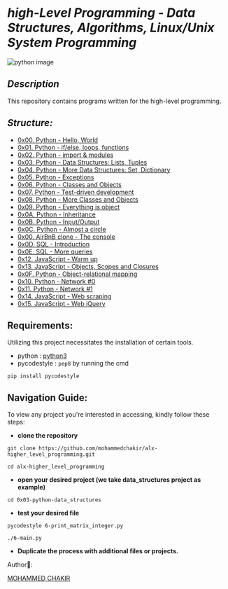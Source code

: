 # *high-Level Programming - Data Structures, Algorithms, Linux/Unix System Programming*

![python image](https://www.analyticsinsight.net/wp-content/uploads/2020/06/Python1.png)

## *Description*
This repository contains programs written for the high-level programming.

## *Structure:*

- [0x00. Python - Hello, World](0x00-python-hello_world)
- [0x01. Python - if/else, loops, functions](0x01-python-if_else_loops_functions)
- [0x02. Python - import & modules](0x02-python-import_modules)
- [0x03. Python - Data Structures: Lists, Tuples](0x03-python-data_structures)
- [0x04. Python - More Data Structures: Set, Dictionary](0x04-python-more_data_structures)
- [0x05. Python - Exceptions](0x05-python-exceptions)
- [0x06. Python - Classes and Objects](0x06-python-classes)
- [0x07. Python - Test-driven development](0x07-python-test_driven_development)
- [0x08. Python - More Classes and Objects](0x08-python-more_classes)
- [0x09. Python - Everything is object](0x09-python-everything_is_object)
- [0x0A. Python - Inheritance](0x0A-python-inheritance)
- [0x0B. Python - Input/Output](0x0B-python-input_output)
- [0x0C. Python - Almost a circle](0x0C-python-almost_a_circle)
- [0x00. AirBnB clone - The console](https://github.com/mohammedchakir/AirBnB_clone)
- [0x0D. SQL - Introduction](0x0D-SQL_introduction)
- [0x0E. SQL - More queries](0x0E-SQL_more_queries)
- [0x12. JavaScript - Warm up](0x12-javascript-warm_up)
- [0x13. JavaScript - Objects, Scopes and Closures](0x13-javascript_objects_scopes_closures)
- [0x0F. Python - Object-relational mapping](0x0F-python-object_relational_mapping)
- [0x10. Python - Network #0](0x10-python-network_0)
- [0x11. Python - Network #1](0x11-python-network_1)
- [0x14. JavaScript - Web scraping](0x14-javascript-web_scraping)
- [0x15. JavaScript - Web jQuery](0x15-javascript-web_jquery)




## Requirements:

Utilizing this project necessitates the installation of certain tools.

- python : [python3](https://www.python.org/)
- pycodestyle : `pep8` by running the cmd
```
pip install pycodestyle
```


## Navigation Guide:

To view any project you're interested in accessing, kindly follow these steps:

- **clone the repository**
```
git clone https://github.com/mohammedchakir/alx-higher_level_programming.git
```
```
cd alx-higher_level_programming
```

- **open your desired project (we take data_structures project as example)**
   
```
cd 0x03-python-data_structures
```

- **test your desired file**
    
```
pycodestyle 6-print_matrix_integer.py
```
    
```
./6-main.py
```
      
- **Duplicate the process with additional files or projects.**

Author📑:

[MOHAMMED CHAKIR](https://github.com/mohammedchakir)

